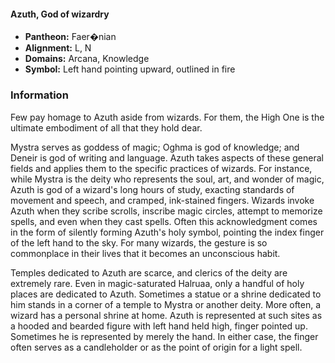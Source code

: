 #### Azuth, God of wizardry
- **Pantheon:** Faer�nian
- **Alignment:** L, N
- **Domains:** Arcana, Knowledge
- **Symbol:** Left hand pointing upward, outlined in fire
### Information

Few pay homage to Azuth aside from wizards. For them, the High One is the ultimate embodiment of all that they hold dear.

Mystra serves as goddess of magic; Oghma is god of knowledge; and Deneir is god of writing and language. Azuth takes aspects of these general fields and applies them to the specific practices of wizards. For instance, while Mystra is the deity who represents the soul, art, and wonder of magic, Azuth is god of a wizard's long hours of study, exacting standards of movement and speech, and cramped, ink-stained fingers. Wizards invoke Azuth when they scribe scrolls, inscribe magic circles, attempt to memorize spells, and even when they cast spells. Often this acknowledgment comes in the form of silently forming Azuth's holy symbol, pointing the index finger of the left hand to the sky. For many wizards, the gesture is so commonplace in their lives that it becomes an unconscious habit.

Temples dedicated to Azuth are scarce, and clerics of the deity are extremely rare. Even in magic-saturated Halruaa, only a handful of holy places are dedicated to Azuth. Sometimes a statue or a shrine dedicated to him stands in a corner of a temple to Mystra or another deity. More often, a wizard has a personal shrine at home. Azuth is represented at such sites as a hooded and bearded figure with left hand held high, finger pointed up. Sometimes he is represented by merely the hand. In either case, the finger often serves as a candleholder or as the point of origin for a light spell.